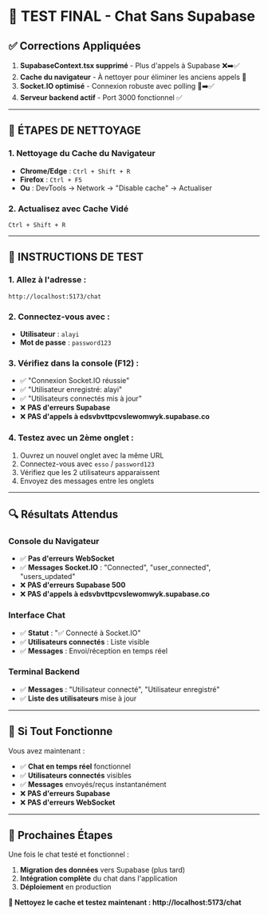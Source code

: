 # 🎯 **TEST FINAL - Chat Sans Supabase**

## ✅ **Corrections Appliquées**

1. **SupabaseContext.tsx supprimé** - Plus d'appels à Supabase ❌➡️✅
2. **Cache du navigateur** - À nettoyer pour éliminer les anciens appels 🧹
3. **Socket.IO optimisé** - Connexion robuste avec polling 🚀➡️✅
4. **Serveur backend actif** - Port 3000 fonctionnel ✅

---

## 🧹 **ÉTAPES DE NETTOYAGE**

### **1. Nettoyage du Cache du Navigateur**
- **Chrome/Edge** : `Ctrl + Shift + R`
- **Firefox** : `Ctrl + F5`
- **Ou** : DevTools → Network → "Disable cache" → Actualiser

### **2. Actualisez avec Cache Vidé**
```
Ctrl + Shift + R
```

---

## 🚀 **INSTRUCTIONS DE TEST**

### **1. Allez à l'adresse :**
```
http://localhost:5173/chat
```

### **2. Connectez-vous avec :**
- **Utilisateur** : `alayi`
- **Mot de passe** : `password123`

### **3. Vérifiez dans la console (F12) :**
- ✅ "Connexion Socket.IO réussie"
- ✅ "Utilisateur enregistré: alayi"
- ✅ "Utilisateurs connectés mis à jour"
- ❌ **PAS d'erreurs Supabase**
- ❌ **PAS d'appels à edsvbvttpcvslewomwyk.supabase.co**

### **4. Testez avec un 2ème onglet :**
1. Ouvrez un nouvel onglet avec la même URL
2. Connectez-vous avec `esso` / `password123`
3. Vérifiez que les 2 utilisateurs apparaissent
4. Envoyez des messages entre les onglets

---

## 🔍 **Résultats Attendus**

### **Console du Navigateur**
- ✅ **Pas d'erreurs WebSocket**
- ✅ **Messages Socket.IO** : "Connected", "user_connected", "users_updated"
- ❌ **PAS d'erreurs Supabase 500**
- ❌ **PAS d'appels à edsvbvttpcvslewomwyk.supabase.co**

### **Interface Chat**
- ✅ **Statut** : "✅ Connecté à Socket.IO"
- ✅ **Utilisateurs connectés** : Liste visible
- ✅ **Messages** : Envoi/réception en temps réel

### **Terminal Backend**
- ✅ **Messages** : "Utilisateur connecté", "Utilisateur enregistré"
- ✅ **Liste des utilisateurs** mise à jour

---

## 🎉 **Si Tout Fonctionne**

Vous avez maintenant :
- ✅ **Chat en temps réel** fonctionnel
- ✅ **Utilisateurs connectés** visibles
- ✅ **Messages** envoyés/reçus instantanément
- ❌ **PAS d'erreurs Supabase**
- ❌ **PAS d'erreurs WebSocket**

---

## 📝 **Prochaines Étapes**

Une fois le chat testé et fonctionnel :
1. **Migration des données** vers Supabase (plus tard)
2. **Intégration complète** du chat dans l'application
3. **Déploiement** en production

**🎯 Nettoyez le cache et testez maintenant : http://localhost:5173/chat**
